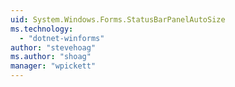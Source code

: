 ```yaml
---
uid: System.Windows.Forms.StatusBarPanelAutoSize
ms.technology: 
  - "dotnet-winforms"
author: "stevehoag"
ms.author: "shoag"
manager: "wpickett"
---
```


